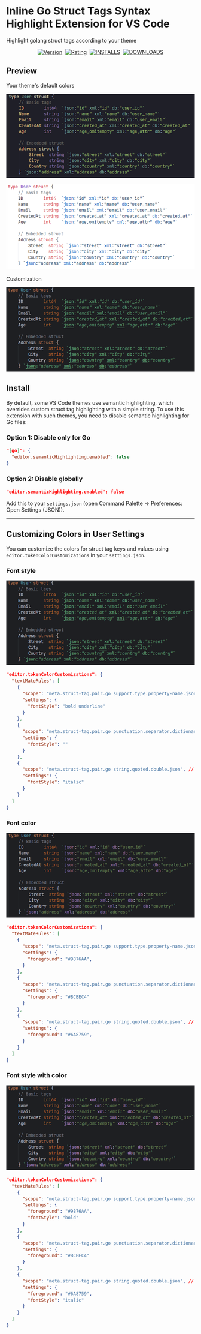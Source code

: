 # Inline Go Struct Tags Syntax Highlight Extension for VS Code

Highlight golang struct tags according to your theme

<p align="center">
    <a href="https://marketplace.visualstudio.com/items?itemName=fogio.inline-go-struct-tags-syntax-highlight"><img src="https://img.shields.io/visual-studio-marketplace/v/fogio.inline-go-struct-tags-syntax-highlight?style=for-the-badge&colorA=555555&colorB=007ec6&label=VERSION" alt="Version"></a>&nbsp;
    <a href="https://marketplace.visualstudio.com/items?itemName=fogio.inline-go-struct-tags-syntax-highlight"><img src="https://img.shields.io/visual-studio-marketplace/r/fogio.inline-go-struct-tags-syntax-highlight?style=for-the-badge&colorA=555555&colorB=007ec6&label=RATING" alt="Rating"></a>&nbsp;
    <a href="https://marketplace.visualstudio.com/items?itemName=fogio.inline-go-struct-tags-syntax-highlight"><img src="https://img.shields.io/visual-studio-marketplace/i/fogio.inline-go-struct-tags-syntax-highlight?style=for-the-badge&colorA=555555&colorB=007ec6&label=Installs" alt="INSTALLS"></a>&nbsp;
    <a href="https://marketplace.visualstudio.com/items?itemName=fogio.inline-go-struct-tags-syntax-highlight"><img src="https://img.shields.io/visual-studio-marketplace/d/fogio.inline-go-struct-tags-syntax-highlight?style=for-the-badge&colorA=555555&colorB=007ec6&label=Downloads" alt="DOWNLOADS"></a>
</p>

## Preview

Your theme's default colors

![preview-1](https://raw.githubusercontent.com/fogio-org/vscode-go-struct-tags-syntax-highlight/master/assets/img/preview-1.png)

![preview-2](https://raw.githubusercontent.com/fogio-org/vscode-go-struct-tags-syntax-highlight/master/assets/img/preview-2.png)

Customization

![preview-3](https://raw.githubusercontent.com/fogio-org/vscode-go-struct-tags-syntax-highlight/master/assets/img/preview-3.png)

## Install

By default, some VS Code themes use semantic highlighting, which overrides custom struct tag highlighting with a simple string. To use this extension with such themes, you need to disable semantic highlighting for Go files:

### Option 1: Disable only for Go

```json
"[go]": {
  "editor.semanticHighlighting.enabled": false
}
```

### Option 2: Disable globally

```json
"editor.semanticHighlighting.enabled": false
```

Add this to your `settings.json` (open Command Palette → Preferences: Open Settings (JSON)).

---

## Customizing Colors in User Settings

You can customize the colors for struct tag keys and values using `editor.tokenColorCustomizations` in your `settings.json`.

### Font style

![custom-font-style](https://raw.githubusercontent.com/fogio-org/vscode-go-struct-tags-syntax-highlight/master/assets/img/custom-font-style.png)

```json
"editor.tokenColorCustomizations": {
  "textMateRules": [
    {
      "scope": "meta.struct-tag.pair.go support.type.property-name.json", // struct tag key
      "settings": {
        "fontStyle": "bold underline"
      }
    },
    {
      "scope": "meta.struct-tag.pair.go punctuation.separator.dictionary.key-value.json", // struct tag separator (colon)
      "settings": {
        "fontStyle": ""
      }
    },
    {
      "scope": "meta.struct-tag.pair.go string.quoted.double.json", // struct tag value
      "settings": {
        "fontStyle": "italic"
      }
    }
  ]
}
```

### Font color

![custom-font-color](https://raw.githubusercontent.com/fogio-org/vscode-go-struct-tags-syntax-highlight/master/assets/img/custom-font-color.png)

```json
"editor.tokenColorCustomizations": {
  "textMateRules": [
    {
      "scope": "meta.struct-tag.pair.go support.type.property-name.json", // struct tag key
      "settings": {
        "foreground": "#9876AA",
      }
    },
    {
      "scope": "meta.struct-tag.pair.go punctuation.separator.dictionary.key-value.json", // struct tag separator (colon)
      "settings": {
        "foreground": "#BCBEC4"
      }
    },
    {
      "scope": "meta.struct-tag.pair.go string.quoted.double.json", // struct tag value
      "settings": {
        "foreground": "#6A8759",
      }
    }
  ]
}
```

### Font style with color

![custom-font-style-with-color](https://raw.githubusercontent.com/fogio-org/vscode-go-struct-tags-syntax-highlight/master/assets/img/custom-font-style-with-color.png)

```json
"editor.tokenColorCustomizations": {
  "textMateRules": [
    {
      "scope": "meta.struct-tag.pair.go support.type.property-name.json", // struct tag key
      "settings": {
        "foreground": "#9876AA",
        "fontStyle": "bold"
      }
    },
    {
      "scope": "meta.struct-tag.pair.go punctuation.separator.dictionary.key-value.json", // struct tag separator (colon)
      "settings": {
        "foreground": "#BCBEC4"
      }
    },
    {
      "scope": "meta.struct-tag.pair.go string.quoted.double.json", // struct tag value
      "settings": {
        "foreground": "#6A8759",
        "fontStyle": "italic"
      }
    }
  ]
}
```
